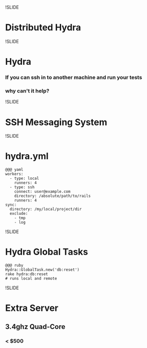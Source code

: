 !SLIDE
# Distributed Hydra

!SLIDE
# Hydra
### If you can ssh in to another machine and run your tests
### why can't it help?

!SLIDE
# SSH Messaging System

!SLIDE
# hydra.yml 
    @@@ yaml
    workers:
      - type: local
        runners: 4
      - type: ssh
        connect: user@example.com
        directory: /absolute/path/to/rails
        runners: 4
    sync:
      directory: /my/local/project/dir
      exclude:
        - tmp
        - log

!SLIDE
# Hydra Global Tasks
    @@@ ruby
    Hydra::GlobalTask.new('db:reset')
    rake hydra:db:reset 
    # runs local and remote

!SLIDE
# Extra Server
## 3.4ghz Quad-Core
### < $500
